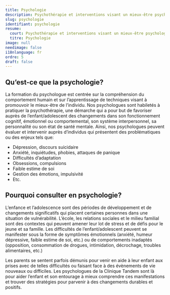 ```yaml
---
title: Psychologie
description: Psychothérapie et interventions visant un mieux-être psychologique
slug: psychologie
identifiant: psychologie
resume:
  court: Psychothérapie et interventions visant un mieux-être psychologique
  titre: Psychologie
image: null
needimage: false
i18nlanguage: fr
ordre: 5
draft: false
---
```


## Qu’est-ce que la psychologie?

La formation du psychologue est centrée sur la compréhension du comportement humain et sur l’apprentissage de techniques visant à promouvoir le mieux-être de l’individu. Nos psychologues sont habiletés à pratiquer la psychothérapie, une démarche qui a pour but de favoriser auprès de l’enfant/adolescent des changements dans son fonctionnement cognitif, émotionnel ou comportemental, son système interpersonnel, sa personnalité ou son état de santé mentale. Ainsi, nos psychologues peuvent évaluer et intervenir auprès d’individus qui présentent des problématiques ou des enjeux tels que:

- Dépression, discours suicidaire
- Anxiété, inquiétudes, phobies, attaques de panique
- Difficultés d’adaptation
- Obsessions, compulsions
- Faible estime de soi
- Gestion des émotions, impulsivité
- Etc.

## Pourquoi consulter en psychologie?

L’enfance et l’adolescence sont des périodes de développement et de changements significatifs qui placent certaines personnes dans une situation de vulnérabilité. L’école, les relations sociales et le milieu familial sont des contextes qui peuvent amener leur lot de stress et de défis pour le jeune et sa famille. Les difficultés de l’enfant/adolescent peuvent se manifester sous la forme de symptômes émotionnels (anxiété, humeur dépressive, faible estime de soi, etc.) ou de comportements inadaptés (opposition, consommation de drogues, intimidation, décrochage, troubles alimentaires, etc.)

Les parents se sentent parfois démunis pour venir en aide à leur enfant aux prises avec de telles difficultés ou faisant face à des évènements de vie nouveaux ou difficiles. Les psychologues de la Clinique Tandem sont là pour aider l’enfant et son entourage à mieux comprendre ces manifestations et trouver des stratégies pour parvenir à des changements durables et positifs.



